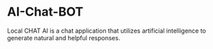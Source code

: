 # AI-Chat-BOT
Local CHAT AI is a chat application that utilizes artificial intelligence to generate natural and helpful responses. 
